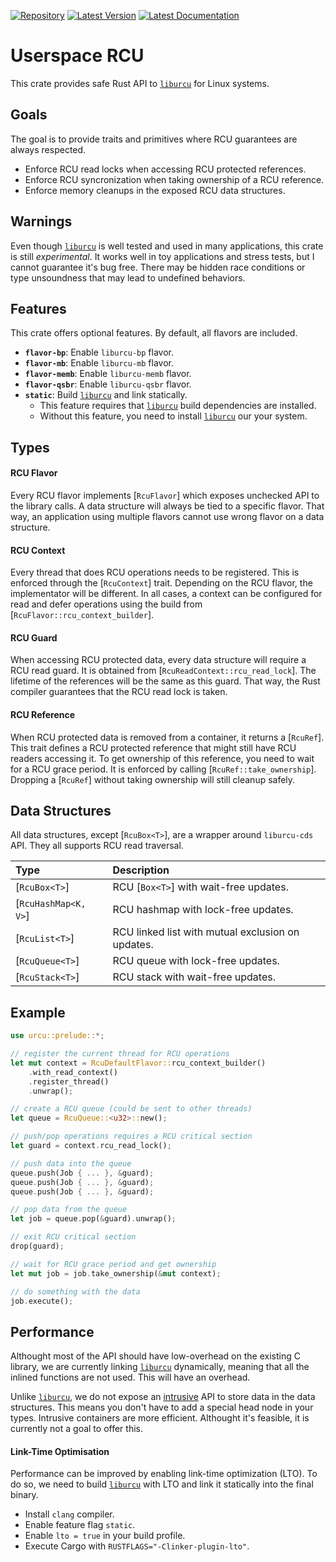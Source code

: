 [![Repository](https://img.shields.io/badge/Repository-Gitlab-blue?style=for-the-badge&logo=gitlab
)](https://gitlab.com/gabrielpolloguilbert/urcu)
[![Latest Version](https://img.shields.io/crates/v/urcu2?style=for-the-badge&logo=rust)](https://crates.io/crates/urcu2)
[![Latest Documentation](https://img.shields.io/docsrs/urcu2?style=for-the-badge&logo=rust)](https://docs.rs/urcu2/latest/urcu/)

# Userspace RCU

This crate provides safe Rust API to [`liburcu`][liburcu] for Linux systems.

## Goals

The goal is to provide traits and primitives where RCU guarantees are always respected.

* Enforce RCU read locks when accessing RCU protected references.
* Enforce RCU syncronization when taking ownership of a RCU reference.
* Enforce memory cleanups in the exposed RCU data structures.

## Warnings

Even though [`liburcu`][liburcu] is well tested and used in many applications, this
crate is still *experimental*. It works well in toy applications and stress tests,
but I cannot guarantee it's bug free. There may be hidden race conditions or type
unsoundness that may lead to undefined behaviors.

## Features

This crate offers optional features. By default, all flavors are included.

* <code>**flavor-bp**</code>: Enable `liburcu-bp` flavor.
* <code>**flavor-mb**</code>: Enable `liburcu-mb` flavor.
* <code>**flavor-memb**</code>: Enable `liburcu-memb` flavor.
* <code>**flavor-qsbr**</code>: Enable `liburcu-qsbr` flavor.
* <code>**static**</code>: Build [`liburcu`][liburcu] and link statically.
  * This feature requires that [`liburcu`][liburcu] build dependencies are installed.
  * Without this feature, you need to install [`liburcu`][liburcu] our your system.

## Types

#### RCU Flavor

Every RCU flavor implements [`RcuFlavor`] which exposes unchecked API to the library calls.
A data structure will always be tied to a specific flavor. That way, an application using
multiple flavors cannot use wrong flavor on a data structure.

#### RCU Context

Every thread that does RCU operations needs to be registered. This is enforced through
the [`RcuContext`] trait. Depending on the RCU flavor, the implementator will be different.
In all cases, a context can be configured for read and defer operations using the build
from [`RcuFlavor::rcu_context_builder`]. 

#### RCU Guard

When accessing RCU protected data, every data structure will require a RCU read guard.
It is obtained from [`RcuReadContext::rcu_read_lock`]. The lifetime of the references will
be the same as this guard. That way, the Rust compiler guarantees that the RCU read lock
is taken.

#### RCU Reference

When RCU protected data is removed from a container, it returns a [`RcuRef`]. This trait
defines a RCU protected reference that might still have RCU readers accessing it. To get
ownership of this reference, you need to wait for a RCU grace period. It is enforced by
calling [`RcuRef::take_ownership`]. Dropping a [`RcuRef`] without taking ownership will
still cleanup safely.

## Data Structures

All data structures, except [`RcuBox<T>`], are a wrapper around `liburcu-cds` API. They
all supports RCU read traversal.

| Type                 | Description                                       |
|:---------------------|:--------------------------------------------------|
| [`RcuBox<T>`]        | RCU [`Box<T>`] with wait-free updates.            |
| [`RcuHashMap<K, V>`] | RCU hashmap with lock-free updates.               |
| [`RcuList<T>`]       | RCU linked list with mutual exclusion on updates. |
| [`RcuQueue<T>`]      | RCU queue with lock-free updates.                 |
| [`RcuStack<T>`]      | RCU stack with wait-free updates.                 |

## Example

```rust
use urcu::prelude::*;

// register the current thread for RCU operations
let mut context = RcuDefaultFlavor::rcu_context_builder()
    .with_read_context()
    .register_thread()
    .unwrap();

// create a RCU queue (could be sent to other threads)
let queue = RcuQueue::<u32>::new();

// push/pop operations requires a RCU critical section
let guard = context.rcu_read_lock();

// push data into the queue
queue.push(Job { ... }, &guard);
queue.push(Job { ... }, &guard);
queue.push(Job { ... }, &guard);

// pop data from the queue
let job = queue.pop(&guard).unwrap();

// exit RCU critical section
drop(guard);

// wait for RCU grace period and get ownership
let mut job = job.take_ownership(&mut context);

// do something with the data
job.execute();
```

## Performance

Althought most of the API should have low-overhead on the existing C library, we
are currently linking [`liburcu`][liburcu] dynamically, meaning that all the inlined
functions are not used. This will have an overhead.

Unlike [`liburcu`][liburcu], we do not expose an [intrusive][intrusive] API to store
data in the data structures. This means you don't have to add a special head node in
your types. Intrusive containers are more efficient. Althought it's feasible, it is
currently not a goal to offer this.

#### Link-Time Optimisation

Performance can be improved by enabling link-time optimization (LTO). To do so, we need
to build [`liburcu`][liburcu] with LTO and link it statically into the final binary.

* Install `clang` compiler.
* Enable feature flag `static`.
* Enable `lto = true` in your build profile.
* Execute Cargo with `RUSTFLAGS="-Clinker-plugin-lto"`.

[liburcu]: https://liburcu.org/
[intrusive]: https://stackoverflow.com/questions/5004162/what-does-it-mean-for-a-data-structure-to-be-intrusive
